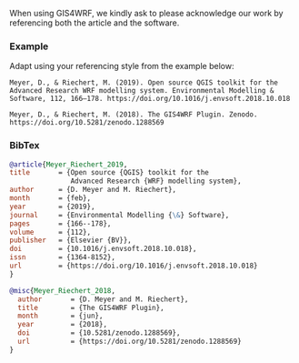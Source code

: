 When using GIS4WRF, we kindly ask to please acknowledge our work by referencing both the article and the software.


### Example

Adapt using your referencing style from the example below:

```
Meyer, D., & Riechert, M. (2019). Open source QGIS toolkit for the Advanced Research WRF modelling system. Environmental Modelling & Software, 112, 166–178. https://doi.org/10.1016/j.envsoft.2018.10.018

Meyer, D., & Riechert, M. (2018). The GIS4WRF Plugin. Zenodo. https://doi.org/10.5281/zenodo.1288569
```


### BibTex

``` bibtex
@article{Meyer_Riechert_2019,
title       = {Open source {QGIS} toolkit for the
               Advanced Research {WRF} modelling system},
author      = {D. Meyer and M. Riechert},
month       = {feb},
year        = {2019},
journal     = {Environmental Modelling {\&} Software},
pages       = {166--178},
volume      = {112},
publisher   = {Elsevier {BV}},
doi         = {10.1016/j.envsoft.2018.10.018},
issn        = {1364-8152},
url         = {https://doi.org/10.1016/j.envsoft.2018.10.018}
}

@misc{Meyer_Riechert_2018,
  author       = {D. Meyer and M. Riechert},
  title        = {The GIS4WRF Plugin},
  month        = {jun},
  year         = {2018},
  doi          = {10.5281/zenodo.1288569},
  url          = {https://doi.org/10.5281/zenodo.1288569}
}
```